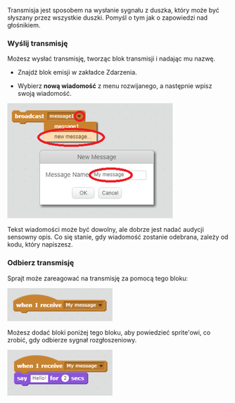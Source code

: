 Transmisja jest sposobem na wysłanie sygnału z duszka, który może być słyszany przez wszystkie duszki. Pomyśl o tym jak o zapowiedzi nad głośnikiem.

### Wyślij transmisję

Możesz wysłać transmisję, tworząc blok transmisji i nadając mu nazwę.

+ Znajdź blok emisji w zakładce Zdarzenia.

+ Wybierz **nową wiadomość** z menu rozwijanego, a następnie wpisz swoją wiadomość.

![Utwórz transmisję](images/create-a-broadcast.png)

Tekst wiadomości może być dowolny, ale dobrze jest nadać audycji sensowny opis. Co się stanie, gdy wiadomość zostanie odebrana, zależy od kodu, który napiszesz.

### Odbierz transmisję

Sprajt może zareagować na transmisję za pomocą tego bloku:

![Odbierz transmisję](images/receive-a-broadcast.png)

Możesz dodać bloki poniżej tego bloku, aby powiedzieć sprite'owi, co zrobić, gdy odbierze sygnał rozgłoszeniowy.

![Uzyskaj przykład](images/receive-example.png)